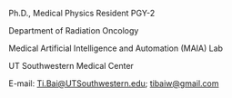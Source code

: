 Ph.D., Medical Physics Resident PGY-2

Department of Radiation Oncology

Medical Artificial Intelligence and Automation (MAIA) Lab

UT Southwestern Medical Center

E-mail: Ti.Bai@UTSouthwestern.edu; tibaiw@gmail.com

